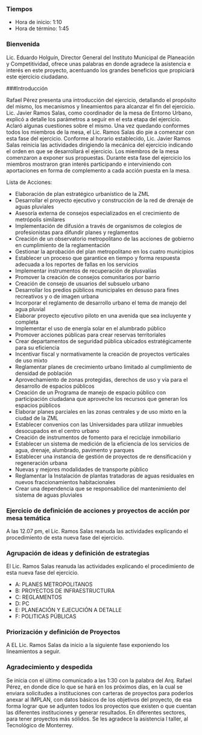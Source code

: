 ### Tiempos

* Hora de inicio: 1:10
* Hora de término: 1:45

### Bienvenida

Lic. Eduardo Holguín, Director General del Instituto Municipal de Planeación y Competitividad, ofrece unas palabras en donde agradece la asistencia e interés en este proyecto, acentuando los grandes beneficios que propiciará este ejercicio ciudadano. 

###Introducción

Rafael Pérez presenta una introducción del ejercicio, detallando el propósito del mismo, los mecanismos y lineamientos para alcanzar el fin del ejercicio. Lic. Javier Ramos Salas, como coordinador de la mesa de Entorno Urbano, explicó a detalle los parámetros a seguir en el esta etapa del ejercicio. Aclaró algunas cuestiones sobre el mismo. Una vez quedando conformes todos los miembros de la mesa, el Lic. Ramos Salas dio pie a comenzar con esta fase del ejercicio. Conforme al horario establecido, Lic. Javier Ramos Salas reinicia las actividades dirigiendo la mecánica del ejercicio indicando el orden en que se desarrollará el ejercicio. Los miembros de la mesa comenzaron a exponer sus propuestas. Durante esta fase del ejercicio los miembros mostraron gran interés participando e interviniendo con aportaciones en forma de complemento a cada acción puesta en la mesa. 

Lista de Acciones:

*  Elaboración de plan estratégico urbanístico de la ZML
*  Desarrollar el proyecto ejecutivo y construcción de la red de drenaje de aguas pluviales
*  Asesoría externa de consejos especializados en el crecimiento de metrópolis similares
*  Implementación de difusión a través de organismos de colegios de profesionistas  para difundir planes y reglamentos
*  Creación de un observatorio metropolitano de las acciones de gobierno en cumplimiento de la reglamentación
*  Gestionar la aprobación del plan metropolitano en los cuatro municipios
*  Establecer un proceso que garantice en tiempo y forma respuesta adecuada a los reportes de fallas en los servicios
*  Implementar instrumentos de recuperación de plusvalías
*  Promover la creación de consejos comunitarios por barrio
*  Creación de consejo de usuarios del subsuelo urbano
*  Desarrollar los predios públicos municipales en desuso para fines recreativos y o de imagen urbana
*  Incorporar el reglamento de desarrollo urbano el tema de manejo del agua pluvial
*  Elaborar proyecto ejecutivo piloto en una avenida que sea incluyente y completa
*  Implementar el uso de energía solar en el alumbrado público
*  Promover acciones públicas para crear reservas territoriales
*  Crear departamentos de seguridad pública ubicados estratégicamente para su eficiencia
*  Incentivar fiscal y normativamente la creación de proyectos verticales de uso mixto 
*  Reglamentar planes de crecimiento urbano limitado al cumplimiento de densidad de población
*  Aprovechamiento de zonas protegidas, derechos de uso y vía para el desarrollo de espacios públicos
*  Creación de un Programa de manejo de espacio público con participación ciudadana que aproveche los recursos que generan los espacios públicos
*  Elaborar planes parciales en las zonas centrales y de uso mixto en la ciudad de la ZML
*  Establecer convenios con las Universidades para utilizar inmuebles desocupados en el centro urbano
*  Creación de instrumentos de fomento para el reciclaje inmobiliario
*  Establecer un sistema de medición de la eficiencia de los servicios de agua, drenaje, alumbrado, pavimento y parques
*  Establecer una instancia de gestión de proyectos de re densificación y regeneración urbana
*  Nuevas y mejores modalidades de transporte público
*  Reglamentar la Instalación de plantas tratadoras de aguas residuales en nuevos fraccionamientos habitacionales
*  Crear una dependencia que se responsabilice del mantenimiento del sistema de aguas pluviales



### Ejercicio de definición de acciones y proyectos de acción por mesa temática 

A las 12.07 pm, el Lic. Ramos Salas reanuda las actividades explicando el procedimiento de esta nueva fase del ejercicio.

### Agrupación de ideas y definición de estrategias

El Lic. Ramos Salas reanuda las actividades explicando el procedimiento de esta nueva fase del ejercicio.

*  A: PLANES METROPOLITANOS
*  B: PROYECTOS DE INFRAESTRUCTURA
*  C: REGLAMENTOS
*  D: PC
*  E: PLANEACIÓN Y EJECUCIÓN A DETALLE
*  F: POLITICAS PÚBLICAS


### Priorización y definición de Proyectos

A EL Lic. Ramos Salas da inicio a la siguiente fase exponiendo los lineamientos a seguir. 

### Agradecimiento y despedida

Se inicia con el último comunicado a las 1:30 con la palabra del Arq. Rafael Pérez, en donde dice lo que se hará en los próximos días, en la cual se enviara solicitudes a instituciones con carteras de proyectos para poderlos anexar al IMPLAN, con datos básicos de los objetivos del proyecto, de esa forma lograr que se adjunten todos los proyectos que existen o que cuentan las diferentes instituciones y generar resultados. En diferentes sectores, para tener proyectos más sólidos.  Se les agradece la asistencia l taller, al Tecnológico de Monterrey.

